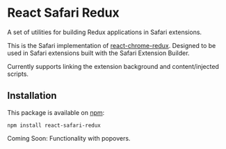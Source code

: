 # React Safari Redux
A set of utilities for building Redux applications in Safari extensions. 

This is the Safari implementation of [react-chrome-redux](https://github.com/tshaddix/react-chrome-redux). Designed to be used in 
Safari extensions built with the Safari Extension Builder.

Currently supports linking the extension background and content/injected scripts.  

## Installation

This package is available on [npm](https://www.npmjs.com/package/react-safari-redux):

```
npm install react-safari-redux
```

Coming Soon:  Functionality with popovers.
